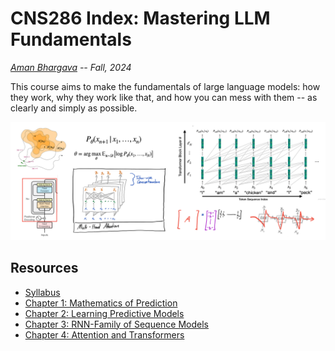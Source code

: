 # CNS286 Index: Mastering LLM Fundamentals

_[Aman Bhargava](https://aman-bhargava.com/) -- Fall, 2024_

This course aims to make the fundamentals of large language models: how they work, why they work like that, and how you can mess with them -- as clearly and simply as possible. 

![](figs/banner.png)


## Resources 
 - [Syllabus](syllabus.html)
 - [Chapter 1: Mathematics of Prediction](ch01.html)
 - [Chapter 2: Learning Predictive Models](ch02.html)
 - [Chapter 3: RNN-Family of Sequence Models](ch03.html)
 - [Chapter 4: Attention and Transformers](ch04.html)





